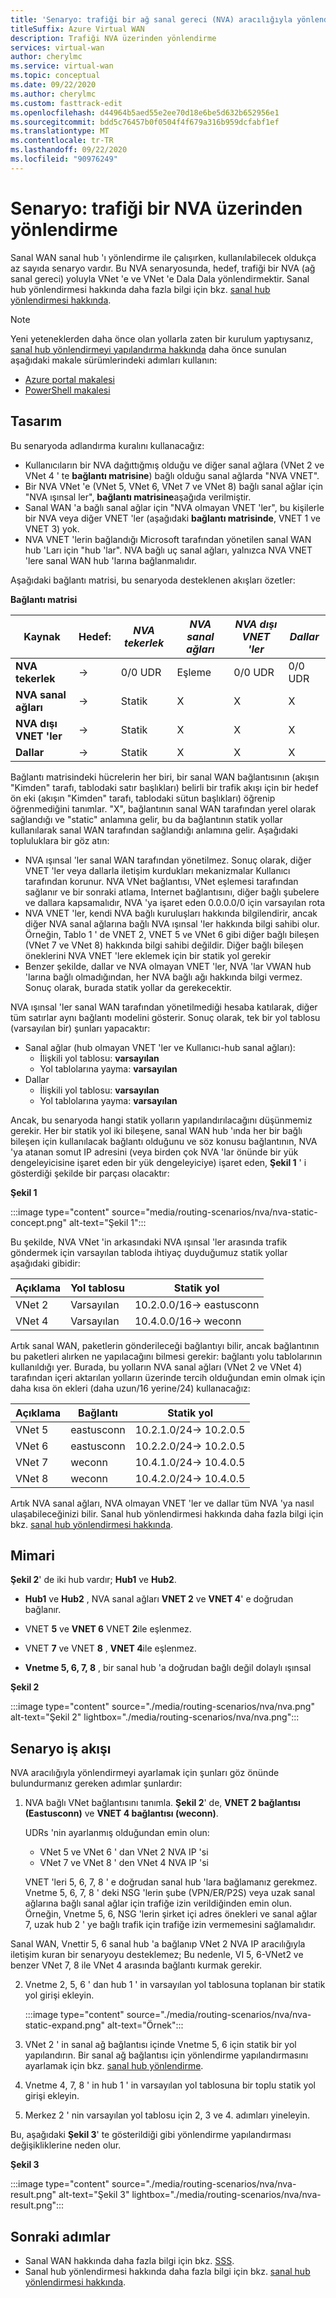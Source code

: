 ```yaml
---
title: 'Senaryo: trafiği bir ağ sanal gereci (NVA) aracılığıyla yönlendirme'
titleSuffix: Azure Virtual WAN
description: Trafiği NVA üzerinden yönlendirme
services: virtual-wan
author: cherylmc
ms.service: virtual-wan
ms.topic: conceptual
ms.date: 09/22/2020
ms.author: cherylmc
ms.custom: fasttrack-edit
ms.openlocfilehash: d44964b5aed55e2ee70d18e6be5d632b652956e1
ms.sourcegitcommit: bdd5c76457b0f0504f4f679a316b959dcfabf1ef
ms.translationtype: MT
ms.contentlocale: tr-TR
ms.lasthandoff: 09/22/2020
ms.locfileid: "90976249"
---
```

# <a name="scenario-route-traffic-through-an-nva"></a>Senaryo: trafiği bir NVA üzerinden yönlendirme

Sanal WAN sanal hub 'ı yönlendirme ile çalışırken, kullanılabilecek oldukça az sayıda senaryo vardır. Bu NVA senaryosunda, hedef, trafiği bir NVA (ağ sanal gereci) yoluyla VNet 'e ve VNet 'e Dala Dala yönlendirmektir. Sanal hub yönlendirmesi hakkında daha fazla bilgi için bkz. [sanal hub yönlendirmesi hakkında](about-virtual-hub-routing.md).

> [!NOTE]
> Yeni yeteneklerden daha önce olan yollarla zaten bir kurulum yaptıysanız, [sanal hub yönlendirmeyi yapılandırma hakkında](how-to-virtual-hub-routing.md) daha önce sunulan aşağıdaki makale sürümlerindeki adımları kullanın:
>* [Azure portal makalesi](virtual-wan-route-table-nva-portal.md)
>* [PowerShell makalesi](virtual-wan-route-table-nva.md)
>

## <a name="design"></a><a name="design"></a>Tasarım

Bu senaryoda adlandırma kuralını kullanacağız:

* Kullanıcıların bir NVA dağıttığmış olduğu ve diğer sanal ağlara (VNet 2 ve VNet 4 ' te **bağlantı matrisine**) bağlı olduğu sanal ağlarda "NVA VNET".
* Bir NVA VNet 'e (VNet 5, VNet 6, VNet 7 ve VNet 8) bağlı sanal ağlar için "NVA ışınsal ler", **bağlantı matrisine**aşağıda verilmiştir.
* Sanal WAN 'a bağlı sanal ağlar için "NVA olmayan VNET 'ler", bu kişilerle bir NVA veya diğer VNET 'ler (aşağıdaki **bağlantı matrisinde**, VNET 1 ve VNET 3) yok.
* NVA VNET 'lerin bağlandığı Microsoft tarafından yönetilen sanal WAN hub 'Ları için "hub 'lar". NVA bağlı uç sanal ağları, yalnızca NVA VNET 'lere sanal WAN hub 'larına bağlanmalıdır.

Aşağıdaki bağlantı matrisi, bu senaryoda desteklenen akışları özetler:

**Bağlantı matrisi**

| Kaynak             | Hedef:|   *NVA tekerlek*|*NVA sanal ağları*|*NVA dışı VNET 'ler*|*Dallar*|
|---|---|---|---|---|---|
| **NVA tekerlek**   | &#8594; | 0/0 UDR  |  Eşleme |   0/0 UDR    |  0/0 UDR  |
| **NVA sanal ağları**    | &#8594; |   Statik |      X   |        X     |      X    |
| **NVA dışı VNET 'ler**| &#8594; |   Statik |      X   |        X     |      X    |
| **Dallar**     | &#8594; |   Statik |      X   |        X     |      X    |

Bağlantı matrisindeki hücrelerin her biri, bir sanal WAN bağlantısının (akışın "Kimden" tarafı, tablodaki satır başlıkları) belirli bir trafik akışı için bir hedef ön eki (akışın "Kimden" tarafı, tablodaki sütun başlıkları) öğrenip öğrenmediğini tanımlar. "X", bağlantının sanal WAN tarafından yerel olarak sağlandığı ve "static" anlamına gelir, bu da bağlantının statik yollar kullanılarak sanal WAN tarafından sağlandığı anlamına gelir. Aşağıdaki topluluklara bir göz atın:

* NVA ışınsal 'ler sanal WAN tarafından yönetilmez. Sonuç olarak, diğer VNET 'ler veya dallarla iletişim kurdukları mekanizmalar Kullanıcı tarafından korunur. NVA VNet bağlantısı, VNet eşlemesi tarafından sağlanır ve bir sonraki atlama, Internet bağlantısını, diğer bağlı şubelere ve dallara kapsamalıdır, NVA 'ya işaret eden 0.0.0.0/0 için varsayılan rota
* NVA VNET 'ler, kendi NVA bağlı kuruluşları hakkında bilgilendirir, ancak diğer NVA sanal ağlarına bağlı NVA ışınsal 'ler hakkında bilgi sahibi olur. Örneğin, Tablo 1 ' de VNET 2, VNET 5 ve VNet 6 gibi diğer bağlı bileşen (VNet 7 ve VNet 8) hakkında bilgi sahibi değildir. Diğer bağlı bileşen öneklerini NVA VNET 'lere eklemek için bir statik yol gerekir
* Benzer şekilde, dallar ve NVA olmayan VNET 'ler, NVA 'lar VWAN hub 'larına bağlı olmadığından, her NVA bağlı ağı hakkında bilgi vermez. Sonuç olarak, burada statik yollar da gerekecektir.

NVA ışınsal 'ler sanal WAN tarafından yönetilmediği hesaba katılarak, diğer tüm satırlar aynı bağlantı modelini gösterir. Sonuç olarak, tek bir yol tablosu (varsayılan bir) şunları yapacaktır:

* Sanal ağlar (hub olmayan VNET 'ler ve Kullanıcı-hub sanal ağları):
  * İlişkili yol tablosu: **varsayılan**
  * Yol tablolarına yayma: **varsayılan**
* Dallar
  * İlişkili yol tablosu: **varsayılan**
  * Yol tablolarına yayma: **varsayılan**

Ancak, bu senaryoda hangi statik yolların yapılandırılacağını düşünmemiz gerekir. Her bir statik yol iki bileşene, sanal WAN hub 'ında her bir bağlı bileşen için kullanılacak bağlantı olduğunu ve söz konusu bağlantının, NVA 'ya atanan somut IP adresini (veya birden çok NVA 'lar önünde bir yük dengeleyicisine işaret eden bir yük dengeleyiciye) işaret eden, **Şekil 1** ' i gösterdiği şekilde bir parçası olacaktır:

**Şekil 1**

:::image type="content" source="media/routing-scenarios/nva/nva-static-concept.png" alt-text="Şekil 1":::

Bu şekilde, NVA VNet 'in arkasındaki NVA ışınsal 'ler arasında trafik göndermek için varsayılan tabloda ihtiyaç duyduğumuz statik yollar aşağıdaki gibidir:

| Açıklama | Yol tablosu | Statik yol              |
| ----------- | ----------- | ------------------------- |
| VNet 2       | Varsayılan     | 10.2.0.0/16-> eastusconn |
| VNet 4       | Varsayılan     | 10.4.0.0/16-> weconn     |

Artık sanal WAN, paketlerin gönderileceği bağlantıyı bilir, ancak bağlantının bu paketleri alırken ne yapılacağını bilmesi gerekir: bağlantı yolu tablolarının kullanıldığı yer. Burada, bu yolların NVA sanal ağları (VNet 2 ve VNet 4) tarafından içeri aktarılan yolların üzerinde tercih olduğundan emin olmak için daha kısa ön ekleri (daha uzun/16 yerine/24) kullanacağız:

| Açıklama | Bağlantı | Statik yol            |
| ----------- | ---------- | ----------------------- |
| VNet 5       | eastusconn | 10.2.1.0/24-> 10.2.0.5 |
| VNet 6       | eastusconn | 10.2.2.0/24-> 10.2.0.5 |
| VNet 7       | weconn     | 10.4.1.0/24-> 10.4.0.5 |
| VNet 8       | weconn     | 10.4.2.0/24-> 10.4.0.5 |

Artık NVA sanal ağları, NVA olmayan VNET 'ler ve dallar tüm NVA 'ya nasıl ulaşabileceğinizi bilir. Sanal hub yönlendirmesi hakkında daha fazla bilgi için bkz. [sanal hub yönlendirmesi hakkında](about-virtual-hub-routing.md).

## <a name="architecture"></a><a name="architecture"></a>Mimari

**Şekil 2**' de iki hub vardır; **Hub1** ve **Hub2**.

* **Hub1** ve **Hub2** , NVA sanal ağları **VNET 2** ve **VNET 4**' e doğrudan bağlanır.

* VNET **5** ve **VNET 6** VNET **2**ile eşlenmez.

* VNET **7** ve VNET **8** , **VNET 4**ile eşlenmez.

* **Vnetme 5, 6, 7, 8** , bir sanal hub 'a doğrudan bağlı değil dolaylı ışınsal

**Şekil 2**

:::image type="content" source="./media/routing-scenarios/nva/nva.png" alt-text="Şekil 2" lightbox="./media/routing-scenarios/nva/nva.png":::

## <a name="scenario-workflow"></a><a name="workflow"></a>Senaryo iş akışı

NVA aracılığıyla yönlendirmeyi ayarlamak için şunları göz önünde bulundurmanız gereken adımlar şunlardır:

1. NVA bağlı VNet bağlantısını tanımla. **Şekil 2**' de, **VNET 2 bağlantısı (Eastusconn)** ve **VNET 4 bağlantısı (weconn)**.

   UDRs 'nin ayarlanmış olduğundan emin olun:
   * VNet 5 ve VNet 6 ' dan VNet 2 NVA IP 'si
   * VNet 7 ve VNet 8 ' den VNet 4 NVA IP 'si 
   
   VNET 'leri 5, 6, 7, 8 ' e doğrudan sanal hub 'lara bağlamanız gerekmez. Vnetme 5, 6, 7, 8 ' deki NSG 'lerin şube (VPN/ER/P2S) veya uzak sanal ağlarına bağlı sanal ağlar için trafiğe izin verildiğinden emin olun. Örneğin, Vnetme 5, 6, NSG 'lerin şirket içi adres önekleri ve sanal ağlar 7, uzak hub 2 ' ye bağlı trafik için trafiğe izin vermemesini sağlamalıdır.

Sanal WAN, Vnettir 5, 6 sanal hub 'a bağlanıp VNet 2 NVA IP aracılığıyla iletişim kuran bir senaryoyu desteklemez; Bu nedenle, VI 5, 6-VNet2 ve benzer VNet 7, 8 ile VNet 4 arasında bağlantı kurmak gerekir.

2. Vnetme 2, 5, 6 ' dan hub 1 ' in varsayılan yol tablosuna toplanan bir statik yol girişi ekleyin.

   :::image type="content" source="./media/routing-scenarios/nva/nva-static-expand.png" alt-text="Örnek":::

3. VNet 2 ' in sanal ağ bağlantısı içinde Vnetme 5, 6 için statik bir yol yapılandırın. Bir sanal ağ bağlantısı için yönlendirme yapılandırmasını ayarlamak için bkz. [sanal hub yönlendirme](how-to-virtual-hub-routing.md#routing-configuration).

4. Vnetme 4, 7, 8 ' in hub 1 ' in varsayılan yol tablosuna bir toplu statik yol girişi ekleyin.

5. Merkez 2 ' nin varsayılan yol tablosu için 2, 3 ve 4. adımları yineleyin.

Bu, aşağıdaki **Şekil 3**' te gösterildiği gibi yönlendirme yapılandırması değişikliklerine neden olur.

**Şekil 3**

   :::image type="content" source="./media/routing-scenarios/nva/nva-result.png" alt-text="Şekil 3" lightbox="./media/routing-scenarios/nva/nva-result.png":::

## <a name="next-steps"></a>Sonraki adımlar

* Sanal WAN hakkında daha fazla bilgi için bkz. [SSS](virtual-wan-faq.md).
* Sanal hub yönlendirmesi hakkında daha fazla bilgi için bkz. [sanal hub yönlendirmesi hakkında](about-virtual-hub-routing.md).
